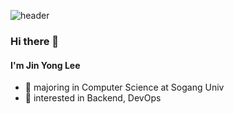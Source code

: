 ![header](https://capsule-render.vercel.app/api?color=gradient&type=waving&height=120&customColorList=3)
### Hi there 👋
#### I'm Jin Yong Lee

 - 📖  majoring in Computer Science at Sogang Univ
 - 🔭  interested in Backend, DevOps
